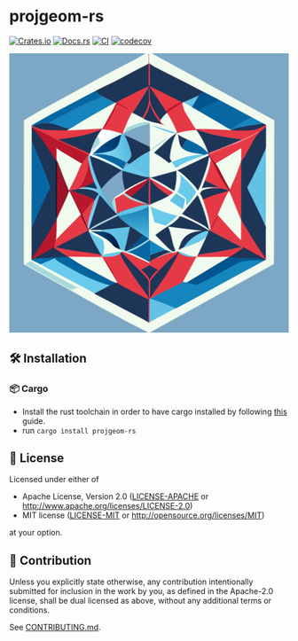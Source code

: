 # projgeom-rs

[![Crates.io](https://img.shields.io/crates/v/projgeom-rs.svg)](https://crates.io/crates/projgeom-rs)
[![Docs.rs](https://docs.rs/projgeom-rs/badge.svg)](https://docs.rs/projgeom-rs)
[![CI](https://github.com/luk036/projgeom-rs/workflows/CI/badge.svg)](https://github.com/luk036/projgeom-rs/actions)
[![codecov](https://codecov.io/gh/luk036/projgeom-rs/branch/master/graph/badge.svg?token=b6IwWju7J6)](https://codecov.io/gh/luk036/projgeom-rs)

<p align="center">
  <img src="./projective-geometry.svg" />
</p>

## 🛠️ Installation

### 📦 Cargo

- Install the rust toolchain in order to have cargo installed by following
  [this](https://www.rust-lang.org/tools/install) guide.
- run `cargo install projgeom-rs`

## 📜 License

Licensed under either of

- Apache License, Version 2.0
  ([LICENSE-APACHE](LICENSE-APACHE) or http://www.apache.org/licenses/LICENSE-2.0)
- MIT license
  ([LICENSE-MIT](LICENSE-MIT) or http://opensource.org/licenses/MIT)

at your option.

## 🤝 Contribution

Unless you explicitly state otherwise, any contribution intentionally submitted
for inclusion in the work by you, as defined in the Apache-2.0 license, shall be
dual licensed as above, without any additional terms or conditions.

See [CONTRIBUTING.md](CONTRIBUTING.md).
